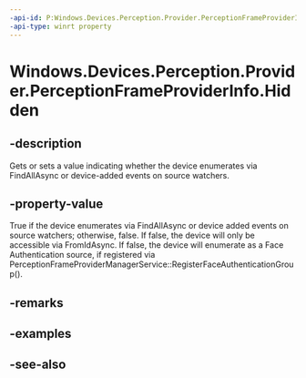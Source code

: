 ```yaml
---
-api-id: P:Windows.Devices.Perception.Provider.PerceptionFrameProviderInfo.Hidden
-api-type: winrt property
---
```


<!-- Property syntax
public bool Hidden { get;  set; }
-->

# Windows.Devices.Perception.Provider.PerceptionFrameProviderInfo.Hidden

## -description
Gets or sets a value indicating whether the device enumerates via FindAllAsync or device-added events on source watchers.

## -property-value
True if the device enumerates via FindAllAsync or device added events on source watchers; otherwise, false. If false, the device will only be accessible via FromIdAsync. If false, the device will enumerate as a Face Authentication source, if registered via PerceptionFrameProviderManagerService::RegisterFaceAuthenticationGroup().

## -remarks

## -examples

## -see-also
